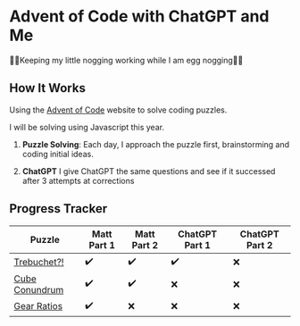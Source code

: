 # Advent of Code with ChatGPT and Me

🎄🦌Keeping my little nogging working while I am egg nogging🦌🎄

## How It Works

Using the [Advent of Code](https://adventofcode.com/2023/about) website to solve coding puzzles.

I will be solving using Javascript this year.

1. **Puzzle Solving**: Each day, I approach the puzzle first, brainstorming and coding initial ideas.

2. **ChatGPT** I give ChatGPT the same questions and see if it successed after 3 attempts at corrections 

## Progress Tracker

| Puzzle      | Matt  Part 1 | Matt Part 2 | ChatGPT Part 1 | ChatGPT Part 2 |
|-------------|--------------|-------------|----------------|----------------|
| [Trebuchet?!](https://adventofcode.com/2023/day/1) | ✔️            | ✔️           | ✔️              | ❌              |
| [Cube Conundrum](https://adventofcode.com/2023/day/2)            |✔️              | ✔️            | ❌               | ❌               |
|  [Gear Ratios](https://adventofcode.com/2023/day/3)           |   ✔️           |  ❌           |   ❌             |    ❌            |
